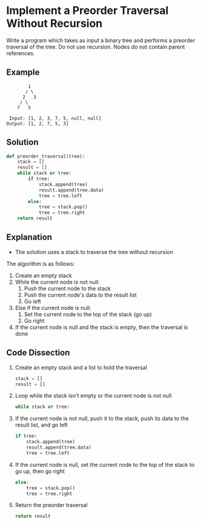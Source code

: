# Implement a Preorder Traversal Without Recursion
Write a program which takes as input a binary tree and performs a preorder traversal of the tree. Do not use recursion. Nodes do not contain parent references.

## Example
```
        1
       / \
      2   3
     / \
    7   5

 Input: [1, 2, 3, 7, 5, null, null]
Output: [1, 2, 7, 5, 3]
```

## Solution
```python
def preorder_traversal(tree):
    stack = []
    result = []
    while stack or tree:
        if tree:
            stack.append(tree)
            result.append(tree.data)
            tree = tree.left
        else:
            tree = stack.pop()
            tree = tree.right
    return result
```

## Explanation
* The solution uses a stack to traverse the tree without recursion

The algorithm is as follows:
1. Create an empty stack
2. While the current node is not null:
    1. Push the current node to the stack
    2. Push the current node's data to the result list
    3. Go left
3. Else if the current node is null:
    1. Set the current node to the top of the stack (go up)
    2. Go right
4. If the current node is null and the stack is empty, then the traversal is done

## Code Dissection
1. Create an empty stack and a list to hold the traversal
    ```python
    stack = []
    result = []
    ```
2. Loop while the stack isn't empty or the current node is not null
    ```python
    while stack or tree:
    ```
3. If the current node is not null, push it to the stack, push its data to the result list, and go left
    ```python
    if tree:
        stack.append(tree)
        result.append(tree.data)
        tree = tree.left
    ```
4. If the current node is null, set the current node to the top of the stack to go up, then go right
    ```python
    else:
        tree = stack.pop()
        tree = tree.right
    ```
5. Return the preorder traversal
    ```python
    return result
    ```